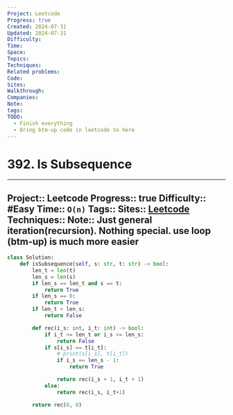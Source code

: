 ```yaml
---
Project: Leetcode
Progress: true
Created: 2024-07-31
Updated: 2024-07-31
Difficulty: 
Time: 
Space: 
Topics: 
Techniques: 
Related problems: 
Code: 
Sites: 
Walkthrough: 
Companies: 
Note: 
tags: 
TODO:
  - Finish everything
  - Bring btm-up code in leetcode to here
---
```

# 392. Is Subsequence
---


Project:: Leetcode
Progress:: true
Difficulty:: #Easy
Time:: `O(n)`
Tags:: 
Sites:: [Leetcode](https://leetcode.com/problems/is-subsequence/)
Techniques:: 
Note:: Just general iteration(recursion). Nothing special. use loop (btm-up) is much more easier
---


```python
class Solution:
    def isSubsequence(self, s: str, t: str) -> bool:
        len_t = len(t)
        len_s = len(s)
        if len_s == len_t and s == t:
            return True
        if len_s == 0:
            return True
        if len_t < len_s:
            return False

        def rec(i_s: int, i_t: int) -> bool:
            if i_t >= len_t or i_s >= len_s:
                return False
            if s[i_s] == t[i_t]:
                # print(s[i_s], t[i_t])
                if i_s == len_s - 1:
                    return True

                return rec(i_s + 1, i_t + 1)
            else:
                return rec(i_s, i_t+1)

        return rec(0, 0)

```